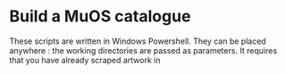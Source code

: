 # Build a MuOS catalogue

These scripts are written in Windows Powershell. They can be placed anywhere : the working directories are passed as parameters. It requires that you have already scraped artwork in 
